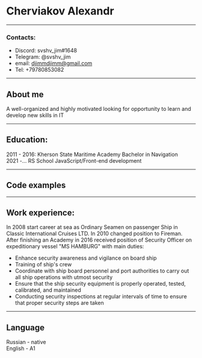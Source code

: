 # **Cherviakov Alexandr**
___
### **Contacts:**
+ Discord: svshv_jim#1648
+ Telegram: @svshv_jim
+ email: <djimmdjimm@gmail.com>
+ Tel: +79780853082


***

## **About me**

A well-organized and highly motivated looking for opportunity to learn and develop new skills in IT

***

## **Education:**
 
2011 - 2016: Kherson State Maritime Academy Bachelor in Navigation \
2021 -... RS School JavaScript/Front-end development  


***


## **Code examples**



***


## **Work experience:**

In 2008 start career at sea as Ordinary Seamen on passenger Ship in Classic International Cruises LTD. In 2010 changed position to Fireman. 
After finishing an Academy in 2016 received position of Security Officer on expeditionary vessel "MS HAMBURG" with main duties:
   + Enhance security awareness and vigilance on board ship
   + Training of ship's crew 
   + Coordinate with ship board personnel and port authorities to carry out all ship operations with utmost security
   + Ensure that the ship security equipment is properly operated, tested, calibrated, and maintained
   + Conducting security inspections at regular intervals of time to ensure that proper security steps are taken


***


## **Language**
Russian - native\
English - A1